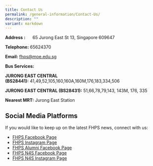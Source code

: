 ```yaml
---
title: Contact Us
permalink: /general-information/Contact-Us/
description: ""
variant: markdown
---
```

**Address :**      65 Jurong East St 13, Singapore 609647

**Telephone:** 65624370

**Email:** fhps@moe.edu.sg

  

**Bus Services:**

**JURONG EAST CENTRAL (BS28441):** 41,49,52,105,160,160A,160M,176,183,334,506   

**JURONG EAST CENTRAL (BS28431):** 51,66,78,79,143, 143M, 176, 335

  

**Nearest MRT:** Jurong East Station

Social Media Platforms
----------------------

If you would like to keep up on the latest FHPS news, connect with us:  

*   [FHPS Facebook Page](https://www.facebook.com/FuhuaPrimary)
*   [FHPS Instagram Page](https://www.instagram.com/fuhua_pri/?hl=en)
*   [FHPS Alumni Facebook Page](https://www.facebook.com/groups/FHPSalumni/?ref=share)
*   [FHPS N4S Facebook Page](https://www.facebook.com/fhpsn4s)
*   [FHPS N4S Instagram Page](https://www.instagram.com/n4s_fhps/)